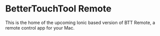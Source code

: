 # BetterTouchTool Remote
This is the home of the upcoming Ionic based version of BTT Remote, a remote control app for your Mac.
